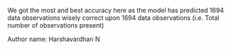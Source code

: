 We got the most and best accuracy here as the model has predicted 1694 data observations wisely correct upon 1694 data observations (i.e. Total number of observations present)

Author name: Harshavardhan N